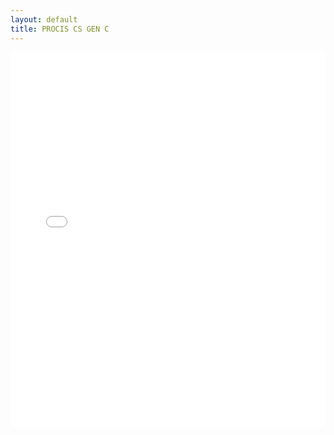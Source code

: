 ```yaml
---
layout: default
title: PROCIS CS GEN C
---
```


<div class="wide-graph">
    <iframe src="{{ site.baseurl }}/konzum/htmls/PROCIS-CS-GEN-C.html" width="100%" height="600px" frameborder="0"></iframe>
</div>
